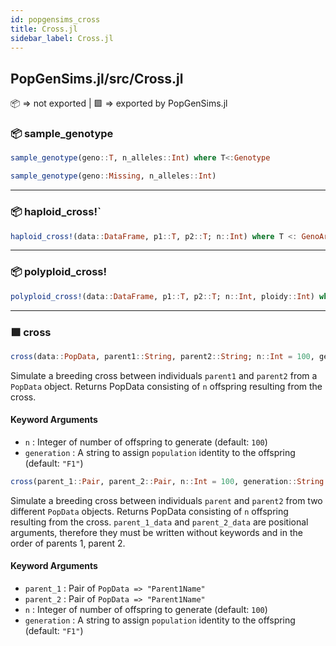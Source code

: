 ```yaml
---
id: popgensims_cross
title: Cross.jl
sidebar_label: Cross.jl
---
```

## PopGenSims.jl/src/Cross.jl
📦  => not exported | 
🟪 => exported by PopGenSims.jl

### 📦 sample_genotype
```julia
sample_genotype(geno::T, n_alleles::Int) where T<:Genotype
```
```julia
sample_genotype(geno::Missing, n_alleles::Int)
```
----

### 📦 haploid_cross!`
```julia
haploid_cross!(data::DataFrame, p1::T, p2::T; n::Int) where T <: GenoArray
```

----

### 📦 polyploid_cross!
```julia
polyploid_cross!(data::DataFrame, p1::T, p2::T; n::Int, ploidy::Int) where T <: GenoArray
 ```

----
    
### 🟪 cross
```julia
cross(data::PopData, parent1::String, parent2::String; n::Int = 100, generation::String = "F1")
```
Simulate a breeding cross between individuals `parent1` and `parent2` from a `PopData` object.
Returns PopData consisting of `n` offspring resulting from the cross.
#### Keyword Arguments
- `n` : Integer of number of offspring to generate (default: `100`)
- `generation` : A string to assign `population` identity to the offspring (default: `"F1"`)

```julia
cross(parent_1::Pair, parent_2::Pair, n::Int = 100, generation::String = "F1")
```
Simulate a breeding cross between individuals `parent` and `parent2` from two different `PopData` objects.
Returns PopData consisting of `n` offspring resulting from the cross. `parent_1_data` and `parent_2_data` 
are positional arguments, therefore they must be written without keywords and in the order of parents 1, parent 2. 
#### Keyword Arguments
- `parent_1` : Pair of `PopData => "Parent1Name"`
- `parent_2` : Pair of `PopData => "Parent1Name"`
- `n` : Integer of number of offspring to generate (default: `100`)
- `generation` : A string to assign `population` identity to the offspring (default: `"F1"`)
